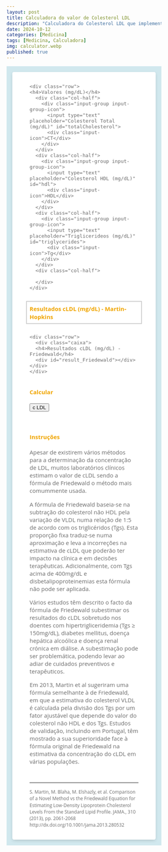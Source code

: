 ```yaml
---
layout: post
title: Calculadora do valor de Colesterol LDL
description: "Calculadora do Colesterol LDL que implementa a fórmula de Martin‐Hopkins e que, de acordo com os estudos efectuados, oferece valores estimados de cLDL com menor margem de erro face à clássica formula de Friedewald"
date: 2024-10-12
categories: [Medicina]
tags: [Medicina, Calculadora]
img: calculator.webp
published: true
---
```

<style>
  
*,
*:before,
*:after {
  box-sizing: border-box;
}
.calc {
 background-color: #d1e8ee;
 padding: 10px;
  padding: 1em;
  font-family: "Open Sans", "Helvetica Neue", Helvetica, Arial, sans-serif;
  font-size: 15px;
  }

.container {
  font-size: 15px;
  color: #6b6b6b;
  max-width: 50em;
  padding: 1em 3em 2em 3em;
  margin: 0em auto;
  background-color: #fff;
  border-radius: 4.2px;
  box-shadow: 0px 3px 10px -2px rgba(0, 0, 0, 0.2);
}


h4 {
  color: #f0a500;
}
input,
input[type="radio"] + label,
input[type="checkbox"] + label:before,
select option,
select {
  width: 100%;
  padding: 1em;
  line-height: 1.4;
  background-color: #f9f9f9;
  border: 1px solid #e5e5e5;
  border-radius: 3px;
  -webkit-transition: 0.35s ease-in-out;
  -moz-transition: 0.35s ease-in-out;
  -o-transition: 0.35s ease-in-out;
  transition: 0.35s ease-in-out;
  transition: all 0.35s ease-in-out;
}
input:focus {
  outline: 0;
  border-color: #bd8200;
}
input:focus + .input-icon i {
  color: #f0a500;
}
input:focus + .input-icon:after {
  border-right-color: #f0a500;
}
input[type="radio"] {
  display: none;
}
input[type="radio"] + label,
select {
  display: inline-block;
  width: 50%;
  text-align: center;
  float: left;
  border-radius: 0;
}
input[type="radio"] + label:first-of-type {
  border-top-left-radius: 3px;
  border-bottom-left-radius: 3px;
}
input[type="radio"] + label:last-of-type {
  border-top-right-radius: 3px;
  border-bottom-right-radius: 3px;
}
input[type="radio"] + label i {
  padding-right: 0.4em;
}
input[type="radio"]:checked + label,
input:checked + label:before,
select:focus,
select:active {
  background-color: #f0a500;
  color: #fff;
  border-color: #bd8200;
}
input[type="checkbox"] {
  display: none;
}
input[type="checkbox"] + label {
  position: relative;
  display: block;
  padding-left: 1.6em;
}
input[type="checkbox"] + label:before {
  position: absolute;
  top: 0.2em;
  left: 0;
  display: block;
  width: 1em;
  height: 1em;
  padding: 0;
  content: "";
}
input[type="checkbox"] + label:after {
  position: absolute;
  top: 0.45em;
  left: 0.2em;
  font-size: 0.8em;
  color: #fff;
  opacity: 0;
  font-family: FontAwesome;
  content: "\f00c";
}
input:checked + label:after {
  opacity: 1;
}
select {
  height: 3.4em;
  line-height: 2;
}
select:first-of-type {
  border-top-left-radius: 3px;
  border-bottom-left-radius: 3px;
}
select:last-of-type {
  border-top-right-radius: 3px;
  border-bottom-right-radius: 3px;
}
select:focus,
select:active {
  outline: 0;
}
select option {
  background-color: #f0a500;
  color: #fff;
}
.input-group {
  margin-bottom: 1em;
  zoom: 1;
}
.input-group:before,
.input-group:after {
  content: "";
  display: table;
}
.input-group:after {
  clear: both;
}
.input-group-icon {
  position: relative;
}
.input-group-icon input {
  padding-left: 4.4em;
}
.input-group-icon .input-icon {
  position: absolute;
  top: 0;
  left: 0;
  width: 3.4em;
  height: 3.4em;
  line-height: 3.4em;
  text-align: center;
  pointer-events: none;
}
.input-group-icon .input-icon:after {
  position: absolute;
  top: 0.6em;
  bottom: 0.6em;
  left: 3.4em;
  display: block;
  border-right: 1px solid #e5e5e5;
  content: "";
  -webkit-transition: 0.35s ease-in-out;
  -moz-transition: 0.35s ease-in-out;
  -o-transition: 0.35s ease-in-out;
  transition: 0.35s ease-in-out;
  transition: all 0.35s ease-in-out;
}
.input-group-icon .input-icon i {
  -webkit-transition: 0.35s ease-in-out;
  -moz-transition: 0.35s ease-in-out;
  -o-transition: 0.35s ease-in-out;
  transition: 0.35s ease-in-out;
  transition: all 0.35s ease-in-out;
}

.row {
  zoom: 1;
}
.row:before,
.row:after {
  content: "";
  display: table;
}
.row:after {
  clear: both;
}
.col-half {
  padding-right: 10px;
  float: left;
  width: 50%;
}
.col-half:last-of-type {
  padding-right: 10px;
}
.col-third {
  padding-right: 10px;
  float: left;
  width: 33.33333333%;
}
.col-third:last-of-type {
  padding-right: 10px;
}
@media only screen and (max-width: 540px) {
  .col-half {
    width: 100%;
    padding-right: 0;
  }
}

#result {
  color: #272323;
  font-weight: 600;
}
#result_Friedewald {
  font-weight: 600;
}

.referencia {
  font-size: 0.8em
}

  .caixa {
    outline: 2px solid #ccc;
   outline-offset:7px; 
}
</style>


<div class="calc">
<div class="container">
  <form>
    
    <div class="row">
    <h4>Valores (mg/dL)</h4>
      <div class="col-half">
        <div class="input-group input-group-icon">
          <input type="text" placeholder="Colesterol Total (mg/dL)" id="totalCholesterol">
          <div class="input-icon">CT</div>
        </div>
      </div>
      <div class="col-half">
        <div class="input-group input-group-icon">
          <input type="text" placeholder="Colesterol HDL (mg/dL)" id="hdl">
          <div class="input-icon">HDL</div>
        </div>
      </div>
      <div class="col-half">
        <div class="input-group input-group-icon">
          <input type="text" placeholder="Triglicerideos (mg/dL)" id="triglycerides">
          <div class="input-icon">Tg</div>
        </div>
      </div>
      <div class="col-half">
        
      </div>
    </div>
    
   <div class="row">
      <div class="caixa">
      <h4>Resultados cLDL (mg/dL) - Martin‐Hopkins</h4>
      <div id="result"></div></div>
    </div>
    
    <div class="row">
      <div class="caixa">
      <h4>Resultados cLDL (mg/dL) - Friedewald</h4>
      <div id="result_Friedewald"></div></div>
    </div>
    
    
  </form>
<div class="row">
  <h4>Calcular</h4>
  <div class="input-group">
    <button type="“button”" onclick="calculateLDL()">c LDL</button>
  </div>
</div> 
  
  <div class="row"><br>
      <h4>Instruções</h4>
      <div class="input-group">
        <label>Apesar de existirem vários métodos para a determinação da concentração de LDL, muitos laboratórios clínicos estimam o valor de cLDL sendo a fórmula de Friedewald o método mais comummente usada.

A fórmula de Friedewald baseia‐se na subtração do colesterol não HDL pela variação de VLDL numa relação de 1:5 de acordo com os triglicéridos (Tgs). Esta proporção fixa traduz-se numa aproximação e leva a incorreções na estimativa de cLDL que poderão ter impacto na clínica e em decisões terapêuticas. Adicionalmente, com Tgs acima de 400mg/dL e disbetalipoproteinemias esta fórmula não pode ser aplicada.
<p>
Vários estudos têm descrito o facto da fórmula de Friedewald subestimar os resultados do cLDL sobretudo nos doentes com hipertrigliceridemia (Tgs ≥ 150mg/dL), diabetes mellitus, doença hepática alcoólica e doença renal crónica em diálise. A subestimação pode ser problemática, podendo levar ao adiar de cuidados preventivos e terapêuticos. <p>
 Em 2013, Martin et al sugeriram uma fórmula semelhante à de Friedewald, em que a estimativa do colesterol VLDL é calculada pela divisão dos Tgs por um fator ajustável que depende do valor do colesterol não HDL e dos Tgs. Estudos de validação, incluindo em Portugal, têm mostrado a sua superioridade face à fórmula original de Friedewald na estimativa da concentração do cLDL em várias populações.</label>
      </div>
    </div>
  
<hr>
<div class="referencia">
  S. Martin, M. Blaha, M. Elshazly, et al.
Comparison of a Novel Method vs the Friedewald Equation for Estimating Low‐Density Lipoprotein Cholesterol Levels From the Standard Lipid Profile.
JAMA., 310 (2013), pp. 2061-2068
http://dx.doi.org/10.1001/jama.2013.280532
  
  
</div></div></div>

<script>
// Tabela de pesquisa f(TG) 
    const lookupTable = [
        { range: "7-49", factors: { "<100": 3.5, "100-129": 3.4, "130-159": 3.3, "160-189": 3.3, "190-219": 3.2, ">220": 3.1 }},
        { range: "50-56", factors: { "<100": 4.0, "100-129": 3.9, "130-159": 3.7, "160-189": 3.6, "190-219": 3.6, ">220": 3.4 }},
        { range: "57-61", factors: { "<100": 4.3, "100-129": 4.1, "130-159": 4.0, "160-189": 3.9, "190-219": 3.8, ">220": 3.6 }},
        { range: "62-66", factors: { "<100": 4.5, "100-129": 4.3, "130-159": 4.1, "160-189": 4.0, "190-219": 3.9, ">220": 3.9 }},
        { range: "67-71", factors: { "<100": 4.7, "100-129": 4.4, "130-159": 4.3, "160-189": 4.2, "190-219": 4.1, ">220": 3.9 }},
        { range: "72-75", factors: { "<100": 4.8, "100-129": 4.6, "130-159": 4.4, "160-189": 4.2, "190-219": 4.2, ">220": 4.1 }},
        { range: "76-79", factors: { "<100": 4.9, "100-129": 4.6, "130-159": 4.5, "160-189": 4.3, "190-219": 4.3, ">220": 4.2 }},
        { range: "80-83", factors: { "<100": 5.0, "100-129": 4.8, "130-159": 4.6, "160-189": 4.4, "190-219": 4.3, ">220": 4.2 }},
        { range: "84-87", factors: { "<100": 5.1, "100-129": 4.8, "130-159": 4.6, "160-189": 4.5, "190-219": 4.4, ">220": 4.3 }},
        { range: "88-92", factors: { "<100": 5.2, "100-129": 4.9, "130-159": 4.7, "160-189": 4.6, "190-219": 4.4, ">220": 4.3 }},
        { range: "93-96", factors: { "<100": 5.3, "100-129": 5.0, "130-159": 4.8, "160-189": 4.7, "190-219": 4.5, ">220": 4.4 }},
        { range: "97-100", factors: { "<100": 5.4, "100-129": 5.1, "130-159": 4.8, "160-189": 4.7, "190-219": 4.5, ">220": 4.3 }},
        { range: "101-105", factors: { "<100": 5.5, "100-129": 5.2, "130-159": 5.0, "160-189": 4.7, "190-219": 4.6, ">220": 4.5 }},
        { range: "106-110", factors: { "<100": 5.6, "100-129": 5.3, "130-159": 5.0, "160-189": 4.8, "190-219": 4.6, ">220": 4.5 }},
        { range: "111-115", factors: { "<100": 5.7, "100-129": 5.4, "130-159": 5.1, "160-189": 4.9, "190-219": 4.7, ">220": 4.5 }},
        { range: "116-120", factors: { "<100": 5.8, "100-129": 5.5, "130-159": 5.2, "160-189": 5.0, "190-219": 4.8, ">220": 4.6 }},
        { range: "121-126", factors: { "<100": 6.0, "100-129": 5.5, "130-159": 5.3, "160-189": 5.0, "190-219": 4.8, ">220": 4.6 }},
        { range: "127-132", factors: { "<100": 6.1, "100-129": 5.7, "130-159": 5.3, "160-189": 5.1, "190-219": 4.9, ">220": 4.7 }},
        { range: "133-138", factors: { "<100": 6.2, "100-129": 5.8, "130-159": 5.4, "160-189": 5.2, "190-219": 5.0, ">220": 4.7 }},
        { range: "139-146", factors: { "<100": 6.3, "100-129": 5.9, "130-159": 5.6, "160-189": 5.3, "190-219": 5.0, ">220": 4.8 }},
        { range: "147-154", factors: { "<100": 6.5, "100-129": 6.0, "130-159": 5.7, "160-189": 5.4, "190-219": 5.1, ">220": 4.8 }},
        { range: "155-163", factors: { "<100": 6.7, "100-129": 6.2, "130-159": 5.8, "160-189": 5.4, "190-219": 5.2, ">220": 4.9 }},
        { range: "164-173", factors: { "<100": 6.8, "100-129": 6.3, "130-159": 5.9, "160-189": 5.5, "190-219": 5.3, ">220": 5.0 }},
        { range: "174-185", factors: { "<100": 7.0, "100-129": 6.5, "130-159": 6.0, "160-189": 5.7, "190-219": 5.4, ">220": 5.1 }},
        { range: "186-201", factors: { "<100": 7.3, "100-129": 6.7, "130-159": 6.2, "160-189": 5.8, "190-219": 5.5, ">220": 5.2 }},
        { range: "202-220", factors: { "<100": 7.6, "100-129": 6.9, "130-159": 6.4, "160-189": 6.0, "190-219": 5.6, ">220": 5.3 }},
        { range: "221-247", factors: { "<100": 8.0, "100-129": 7.2, "130-159": 6.6, "160-189": 6.2, "190-219": 5.9, ">220": 5.4 }},
        { range: "248-292", factors: { "<100": 8.5, "100-129": 7.6, "130-159": 7.0, "160-189": 6.5, "190-219": 6.1, ">220": 5.6 }},
        { range: "293-399", factors: { "<100": 9.5, "100-129": 8.3, "130-159": 7.5, "160-189": 7.0, "190-219": 6.5, ">220": 5.9 }},
        { range: "400-13975", factors: { "<100": 11.9, "100-129": 10.0, "130-159": 8.8, "160-189": 8.1, "190-219": 7.5, ">220": 6.7 }}
    ];

    // Função para descobrir o factor de correcção em função do valor de Tg e n-HDL
    function findFactor(triglycerides, nonHDL) {
        let factor;
        for (let row of lookupTable) {
            let [min, max] = row.range.split('-').map(Number);
            if (triglycerides >= min && triglycerides <= max) {
                if (nonHDL < 100) factor = row.factors["<100"];
                else if (nonHDL <= 129) factor = row.factors["100-129"];
                else if (nonHDL <= 159) factor = row.factors["130-159"];
                else if (nonHDL <= 189) factor = row.factors["160-189"];
                else if (nonHDL <= 219) factor = row.factors["190-219"];
                else factor = row.factors[">220"];
                break;
            }
        }
        return factor || 5.0; // failsafe: 5.0 se sem match
    }

    // Função para determinar valor de LDL usando a fórmula Martin/Hopkins
    function calculateLDL() {
        // obter valores
        let totalCholesterol = parseFloat(document.getElementById("totalCholesterol").value);
        let hdl = parseFloat(document.getElementById("hdl").value);
        let triglycerides = parseFloat(document.getElementById("triglycerides").value);

        if (isNaN(totalCholesterol) || isNaN(hdl) || isNaN(triglycerides)) {
            document.getElementById("result").innerText = "Please enter valid values!";
            return;
        }

        // calcular n-HDL
        let nonHDL = totalCholesterol - hdl;

        // Obter f de correcção
        let factor = findFactor(triglycerides, nonHDL);

        // Aplicar a fórmula e já que estamos nisto calcular também com a fórmula de Friedewald
        let ldl = totalCholesterol - hdl - (triglycerides / factor);
        let ldl_f = totalCholesterol - hdl - (triglycerides / 5);

        // Display resultado
        document.getElementById("result").innerText = "cLDL (mg/dL): " + ldl.toFixed(1);
      
      // Display Colesterol total - Colesterol HDL – (Triglicéridos/5) 
      document.getElementById("result_Friedewald").innerText = "cLDL (mg/dL): " + ldl_f.toFixed(1);
    }
</script>
